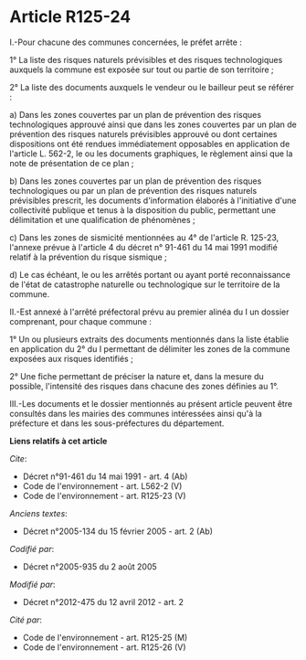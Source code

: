 # Article R125-24

I.-Pour chacune des communes concernées, le préfet arrête : 

1° La liste des risques naturels prévisibles et des risques technologiques auxquels la commune est exposée sur tout ou partie
de son territoire ; 

2° La liste des documents auxquels le vendeur ou le bailleur peut se référer : 

a) Dans les zones couvertes par un plan de prévention des risques technologiques approuvé ainsi que dans les zones couvertes
par un plan de prévention des risques naturels prévisibles approuvé ou dont certaines dispositions ont été rendues
immédiatement opposables en application de l'article L. 562-2, le ou les documents graphiques, le règlement ainsi que la note
de présentation de ce plan ; 

b) Dans les zones couvertes par un plan de prévention des risques technologiques ou par un plan de prévention des risques
naturels prévisibles prescrit, les documents d'information élaborés à l'initiative d'une collectivité publique et tenus à la
disposition du public, permettant une délimitation et une qualification de phénomènes ; 

c) Dans les zones de sismicité mentionnées au 4° de l'article R. 125-23, l'annexe prévue à l'article 4 du décret n° 91-461 du
14 mai 1991 modifié relatif à la prévention du risque sismique ; 

d) Le cas échéant, le ou les arrêtés portant ou ayant porté reconnaissance de l'état de catastrophe naturelle ou
technologique sur le territoire de la commune. 

II.-Est annexé à l'arrêté préfectoral prévu au premier alinéa du I un dossier comprenant, pour chaque commune : 

1° Un ou plusieurs extraits des documents mentionnés dans la liste établie en application du 2° du I permettant de délimiter
les zones de la commune exposées aux risques identifiés ; 

2° Une fiche permettant de préciser la nature et, dans la mesure du possible, l'intensité des risques dans chacune des zones
définies au 1°. 

III.-Les documents et le dossier mentionnés au présent article peuvent être consultés dans les mairies des communes
intéressées ainsi qu'à la préfecture et dans les sous-préfectures du département.

**Liens relatifs à cet article**

_Cite_:

  - Décret n°91-461 du 14 mai 1991 - art. 4 (Ab)
  - Code de l'environnement - art. L562-2 (V)
  - Code de l'environnement - art. R125-23 (V)

_Anciens textes_:

  - Décret n°2005-134 du 15 février 2005 - art. 2 (Ab)

_Codifié par_:

  - Décret n°2005-935 du 2 août 2005

_Modifié par_:

  - Décret n°2012-475 du 12 avril 2012 - art. 2

_Cité par_:

  - Code de l'environnement - art. R125-25 (M)
  - Code de l'environnement - art. R125-26 (V)
